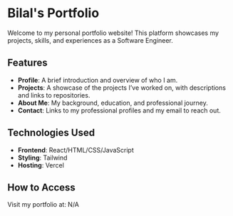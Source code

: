 # Bilal's Portfolio  

Welcome to my personal portfolio website! This platform showcases my projects, skills, and experiences as a Software Engineer.  

## Features  
- **Profile**: A brief introduction and overview of who I am.  
- **Projects**: A showcase of the projects I’ve worked on, with descriptions and links to repositories.  
- **About Me**: My background, education, and professional journey.  
- **Contact**: Links to my professional profiles and my email to reach out.  

## Technologies Used  
- **Frontend**: React/HTML/CSS/JavaScript
- **Styling**: Tailwind
- **Hosting**: Vercel

## How to Access  
Visit my portfolio at: N/A
